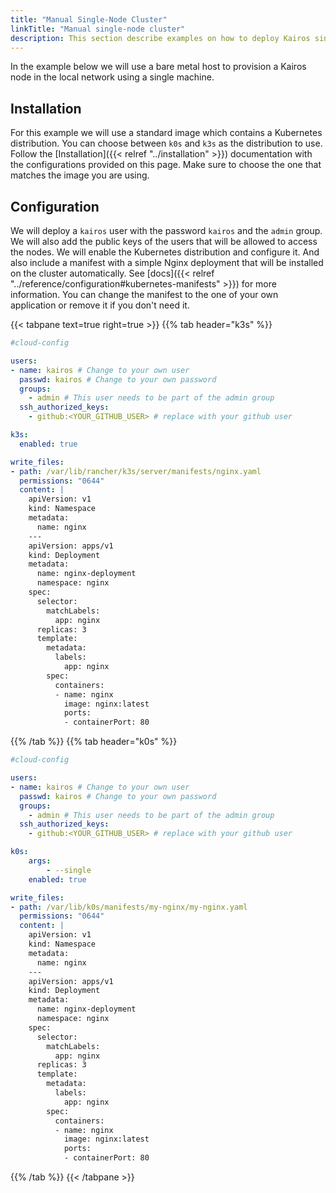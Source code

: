 ```yaml
---
title: "Manual Single-Node Cluster"
linkTitle: "Manual single-node cluster"
description: This section describe examples on how to deploy Kairos single-node cluster
---
```


In the example below we will use a bare metal host to provision a Kairos node in the local network using a single machine.

## Installation

For this example we will use a standard image which contains a Kubernetes distribution. You can choose between `k0s` and `k3s` as the distribution to use. Follow the [Installation]({{< relref "../installation" >}}) documentation with the configurations provided on this page. Make sure to choose the one that matches the image you are using.

## Configuration

We will deploy a `kairos` user with the password `kairos` and the `admin` group. We will also add the public keys of the users that will be allowed to access the nodes. We will enable the Kubernetes distribution and configure it. And also include a manifest with a simple Nginx deployment that will be installed on the cluster automatically. See [docs]({{< relref "../reference/configuration#kubernetes-manifests" >}}) for more information. You can change the manifest to the one of your own application or remove it if you don't need it.

{{< tabpane text=true right=true  >}}
{{% tab header="k3s" %}}
```yaml
#cloud-config

users:
- name: kairos # Change to your own user
  passwd: kairos # Change to your own password
  groups:
    - admin # This user needs to be part of the admin group
  ssh_authorized_keys:
    - github:<YOUR_GITHUB_USER> # replace with your github user

k3s:
  enabled: true

write_files:
- path: /var/lib/rancher/k3s/server/manifests/nginx.yaml
  permissions: "0644"
  content: |
    apiVersion: v1
    kind: Namespace
    metadata:
      name: nginx
    ---
    apiVersion: apps/v1
    kind: Deployment
    metadata:
      name: nginx-deployment
      namespace: nginx
    spec:
      selector:
        matchLabels:
          app: nginx
      replicas: 3
      template:
        metadata:
          labels:
            app: nginx
        spec:
          containers:
          - name: nginx
            image: nginx:latest
            ports:
            - containerPort: 80
```
{{% /tab %}}
{{% tab header="k0s" %}}
```yaml
#cloud-config

users:
- name: kairos # Change to your own user
  passwd: kairos # Change to your own password
  groups:
    - admin # This user needs to be part of the admin group
  ssh_authorized_keys:
    - github:<YOUR_GITHUB_USER> # replace with your github user

k0s:
    args:
        - --single
    enabled: true

write_files:
- path: /var/lib/k0s/manifests/my-nginx/my-nginx.yaml
  permissions: "0644"
  content: |
    apiVersion: v1
    kind: Namespace
    metadata:
      name: nginx
    ---
    apiVersion: apps/v1
    kind: Deployment
    metadata:
      name: nginx-deployment
      namespace: nginx
    spec:
      selector:
        matchLabels:
          app: nginx
      replicas: 3
      template:
        metadata:
          labels:
            app: nginx
        spec:
          containers:
          - name: nginx
            image: nginx:latest
            ports:
            - containerPort: 80
```
{{% /tab %}}
{{< /tabpane >}}
